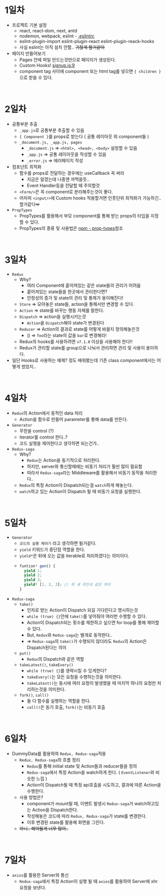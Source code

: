 # 1일차
* 프로젝트 기본 설정
  * react, react-dom, next, antd
  * nodemon, webpack, eslint - [.eslintrc](./.eslintrc)
  * eslint-plugin-import eslint-plugin-react eslint-plugin-reack-hooks
  * 사실 eslint는 아직 설치 안함.. ~~귀찮게 할거같아~~
* 페이지 만들어보기
  * Pages 안에 파일 만드는것만으로 페이지가 생성된다.
  * Custom Hooks! [signup.js:9](./pages/signup.js)
  * component tag 사이에 component 또는 html tag를 넣으면 `{ children }`으로 받을 수 있다.  
<br/>

# 2일차
* 공통부분 추출
  * `_app.js`로 공통부분 추출할 수 있음
  * `{ Component }`를 props로 받는다 ( 공통 레이아웃 외 component들 )
  * `_document.js, _app.js, pages`
    * `_document.js` => `<html>, <head>, <body>` 설정할 수 있음
    * `_app.js` => 공통 레이아웃을 작성할 수 있음
    * `_error.js` => 에러페이지 작성
* 컴포넌트 최적화
  * 함수를 props로 전달하는 경우에는 useCallback 꼭 써라
    * 지금은 알겠는데 나중엔 까먹을듯..
    * Event Handler등을 전달할 때 주의할것
  * `<Form/>`은 꼭 component로 분리해주는것이 좋다.
  * 어차피 `<input/>`에 Custom hooks 적용할거면 인풋단위 최적화가 가능하긴.. 할거같다~~ㅠ~~
* `PropTypes`
  * PropTypes를 활용해서 부모 component를 통해 받는 props의 타입을 지정할 수 있다.
  * PropTypes의 종류 및 사용법은 [npm - prop-types](https://www.npmjs.com/package/prop-types)참조  
<br/>

# 3일차
* `Redux`
  * Why?
    * 여러 Component에 흩어져있는 같은 state들의 관리가 어려움
    * 흩어져있는 state들을 한곳에서 관리한다면?
    * 안정성의 증가 및 state의 관리 및 통제가 용이해진다!
  <!-- * 기본 구조 ( initialState ) -->
  * `Store` => 모아놓은 state들, action을 통해서만 변경할 수 있다.
  * `Action` => state를 바꾸는 행동 자체를 말한다.
  * `Dispatch` => action을 실행시키는것
    * `Action`을 `Dispatch`해야 state가 변경된다
  * `Reducer` => Action의 결과로 state를 어떻게 바꿀지 정의해놓은것
    * () => `foo`라는 state의 값을 `bar`로 변경해라! 
  * Redux의 hooks를 사용하려면 `v7.1.0` 이상을 사용해야 한다!!
  * Redux가 관리할 state를 group으로 나눠서 관리하면 관리 및 사용이 용이하다.
* 일단 Hooks로 사용하는 예제? 정도 배워봤는데 기존 class component에서는 어떻게 썼었지..
<br/>

# 4일차
* `Redux`의 Action에서 동적인 data 처리
  * Action을 함수로 만들어 parameter를 통해 data를 만든다.
* `Generator`
  * 무한을 control (?)
  * iterator를 control 한다..?
  * 코드 실행을 제어한다고 생각하면 되는건가..
* `Redux-saga`
  * Why?
    * `Redux`는 Action을 동기적으로 처리한다.
    * 하지만, server와 통신할때에는 비동기 처리가 훨씬 많이 필요함
    * 따라서 `Redux-saga`라는 Middleware를 활용해서 비동기 동작을 처리한다..
  * `Redux`의 특정 Action이 Dispatch되는걸 `watch`하게 해놓는다.
  * `watch`하고 있는 Action이 Dispatch 될 때 비동기 요청을 실행한다.
<br/>

# 5일차
* `Generator`
  * `코드의 실행 제어기` 라고 생각하면 될거같다.
  * `yield` 키워드가 중단점 역할을 한다.
  * `yield*`은 뒤에 오는 값을 iterable로 처리하겠다는 의미이다.
  * ```js
    funtion* gen() {
      yield 1;
      yield 2;
      yield 3;
      yield* [1, 2, 3]; // 위 세 라인과 같은 의미
    }
    ```
* `Redux-saga`
  * `take()`
    * 인자로 받는 Action이 Dispatch 되길 기다린다고 명시하는것
    * `while (true) {}`안에 `take()`를 넣어줘야 여러번 수행할 수 있다.
    * Action이 Dispatch되는 횟수를 제한하고 싶으면 for loop를 통해 제어할 수 있다.
    * But, `Redux`와 `Redux-saga`는 별개로 동작한다..
    * => `Redux-saga`의 `take()`가 수행되지 않더라도 `Redux`의 Action은 Dispatch된다는 의미
  * `put()`
    * `Redux`의 Dispatch와 같은 역할
  * `takeLatest()`, `takeEvery()`
    * `while (true) {}`를 생략시킬 수 있게한다?
    * `takeEvery()`는 모든 요청을 수행하는것을 의미한다.
    * `takeLatest()`는 동시에 여러 요청이 발생했을 때 마지막 하나의 요청만 처리하는것을 의미한다.
  * `fork()`, `call()`
    * 둘 다 함수를 실행하는 역할을 한다.
    * `call()`은 동기 호출, `fork()`는 비동기 호출
<br/>

# 6일차
* DummyData를 활용하여 `Redux, Redux-saga`적용
  * `Redux, Redux-saga`의 흐름 정리
    * `Redux`를 통해 initial state 및 Action들과 reducer들을 정의
    * `Redux-saga`에서 특정 Action을 watch하게 한다. ( `EventListener`와 비슷한 느낌 )
    * Action이 Dispatch될 때 특정 api호출을 시도하고, 결과에 따른 Action을 수행한다.
  * 사용 방법은?
    * component가 mount될 때, 이벤트 발생시 `Redux-saga`가 watch하고있는 Action을 Dispatch한다.
    * 작성해놓은 코드에 따라 `Redux, Redux-saga`가 state를 변경한다.
    * 이후 변경된 state를 활용해 화면을 그린다.
  * ~~아니.. 해야될게 너무 많아..~~
<br/>

# 7일차
* `axios`를 활용한 Server와 통신
  * `Redux-saga`에서 특정 Action이 실행 될 때 `axios`를 활용하여 Server에 xhr 요청을 보낸다.